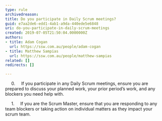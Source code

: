 ```yaml
---
type: rule
archivedreason: 
title: Do you participate in Daily Scrum meetings?
guid: e7aa2de6-edd1-4ab1-a9da-440ede5e6848
uri: do-you-participate-in-daily-scrum-meetings
created: 2019-07-05T21:50:04.0000000Z
authors:
- title: Adam Cogan
  url: https://ssw.com.au/people/adam-cogan
- title: Matthew Sampias
  url: https://ssw.com.au/people/matthew-sampias
related: []
redirects: []

---
```



<p>​ &#160; &#160; 0. &#160; &#160; If you participate in any Daily Scrum meetings, ensure you are prepared to discuss your planned work, your prior period’s work, and any blockers you need help with.<br></p><p>&#160; &#160;&#160; 1. &#160; &#160; If you are the Scrum Master, ensure that you are responding to any team blockers or taking action on individual matters as they impact your scrum team.​</p><br>
<br><excerpt class='endintro'></excerpt><br>



